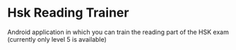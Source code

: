 # Hsk Reading Trainer

Android application in which you can train the reading part of the HSK exam (currently only level 5 is available)
